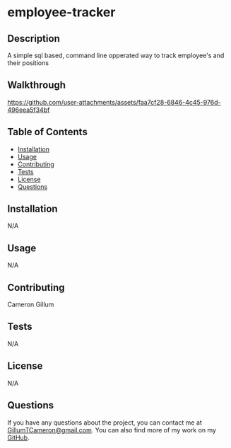 # employee-tracker

## Description
A simple sql based, command line opperated way to track employee's and their positions

## Walkthrough
https://github.com/user-attachments/assets/faa7cf28-6846-4c45-976d-496eea5f34bf

## Table of Contents
- [Installation](#installation)
- [Usage](#usage)
- [Contributing](#contributing)
- [Tests](#tests)
- [License](#license)
- [Questions](#questions)

## Installation
N/A

## Usage
N/A

## Contributing
Cameron Gillum

## Tests
N/A

## License
N/A

## Questions
If you have any questions about the project, you can contact me at [GillumTCameron@gmail.com](mailto:GillumTCameron@gmail.com). You can also find more of my work on my [GitHub](https://github.com/CameronGillum).
